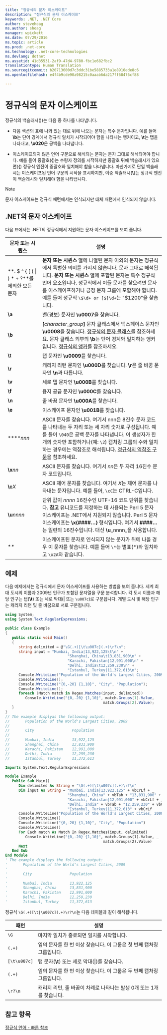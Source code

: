 ```yaml
---
title: "정규식의 문자 이스케이프"
description: "정규식의 문자 이스케이프"
keywords: .NET, .NET Core
author: stevehoag
ms.author: shoag
manager: wpickett
ms.date: 07/29/2016
ms.topic: article
ms.prod: .net-core
ms.technology: .net-core-technologies
ms.devlang: dotnet
ms.assetid: 41d35531-2af9-47d4-9780-fbc1e682fbc2
translationtype: Human Translation
ms.sourcegitcommit: b20713600d7c3ddc31be5885733a1e8910ede8c6
ms.openlocfilehash: e4f4b9cde90a98215c0aaab6da217ff68476cf88

---
```


# <a name="character-escapes-in-regular-expressions"></a>정규식의 문자 이스케이프

정규식의 백슬래시(\))는 다음 중 하나를 나타냅니다. 

* 다음 섹션의 표에 나와 있는 대로 뒤에 나오는 문자는 특수 문자입니다. 예를 들어 **\b**는 단어 경계에서 정규식 일치가 시작되어야 함을 나타내는 앵커이고, **\t**는 탭을 나타내고, **\x020**은 공백을 나타냅니다.

* 이스케이프되지 않은 언어 구문으로 해석되는 문자는 문자 그대로 해석되어야 합니다. 예를 들어 중괄호(**{**)는 수량자 정의를 시작하지만 중괄호 뒤에 백슬래시가 있으면(**\{**) 정규식 엔진이 중괄호와 일치해야 함을 나타냅니다. 마찬가지로 단일 백슬래시는 이스케이프된 언어 구문의 시작을 표시하지만, 이중 백슬래시(**\\**)는 정규식 엔진이 백슬래시와 일치해야 함을 나타냅니다.

> [!NOTE]
> 문자 이스케이프는 정규식 패턴에서는 인식되지만 대체 패턴에서 인식되지 않습니다. 
 
## <a name="character-escapes-in-net"></a>.NET의 문자 이스케이프

다음 표에서는 .NET의 정규식에서 지원하는 문자 이스케이프를 보여 줍니다.

문자 또는 시퀀스 | 설명
--------------------- | ----------- 
**. $ ^ { [ ( &#124; ) * + ?\**를 제외한 모든 문자 | **문자 또는 시퀀스** 열에 나열된 문자 이외의 문자는 정규식에서 특별한 의미를 가지지 않습니다. 문자 그대로 해석됩니다. **문자 또는 시퀀스** 열에 포함된 문자는 특수 정규식 언어 요소입니다. 정규식에서 이들 문자를 찾으려면 문자를 이스케이프하거나 긍정 문자 그룹에 포함해야 합니다. 예를 들어 정규식 `\$\d+ or [$]\d+`는 "$1200"을 찾습니다. 
**\a** | 벨(경보) 문자인 **\u0007**을 찾습니다.
**\b** | __[__*character*_*group*__]__ 문자 클래스에서 백스페이스 문자인 **\u0008**을 찾습니다. [정규식의 문자 클래스](classes.md)를 참조하세요. 문자 클래스 외부의 **\b**는 단어 경계와 일치하는 앵커입니다. [정규식의 앵커](anchors.md)를 참조하세요.
**\t** | 탭 문자인 **\u0009**를 찾습니다.
**\r** | 캐리지 리턴 문자인 **\u000D**를 찾습니다. **\r**은 줄 바꿈 문자인 **\n**과 다릅니다.
**\v** | 세로 탭 문자인 **\u000B**를 찾습니다.
**\f** | 용지 공급 문자인 **\u000C**를 찾습니다.
**\n** | 줄 바꿈 문자인 **\u000A**를 찾습니다.
**\e** | 이스케이프 문자인 **\u001B**를 찾습니다.
**\**_nnn_ | ASCII 문자를 찾습니다. 여기서 nnn은 8진수 문자 코드를 나타내는 두 자리 또는 세 자리 숫자로 구성됩니다. 예를 들어 `\040`은 공백 문자를 나타냅니다. 이 생성자가 한 개의 숫자만 포함하거나(예: `\2`) 캡처링 그룹의 수와 일치하는 경우에는 역참조로 해석됩니다. [정규식의 역참조 구문](backreference.md)을 참조하세요. 
**\x**_nn_ | ASCII 문자를 찾습니다. 여기서 *nn*은 두 자리 16진수 문자 코드입니다.
**\c**_X_ | ASCII 제어 문자를 찾습니다. 여기서 *X*는 제어 문자를 나타내는 문자입니다. 예를 들어, `\cC`는 CTRL-C입니다.
**\u**_nnnn_ | 단위 값이 *nnnn* 16진수인 UTF-16 코드 단위를 찾습니다. **참고** 유니코드를 지정하는 데 사용되는 Perl 5 문자 이스케이프는 .NET에서 지원되지 않습니다. Perl 5 문자 이스케이프는 **\x{####…}** 형식입니다. 여기서 **####…** 는 일련의 16진수입니다. 대신 **\u**_nnnn_을 사용합니다. 
**\** | 이스케이프된 문자로 인식되지 않는 문자가 뒤에 나올 경우 이 문자를 찾습니다. 예를 들어 `\*`는 별표(*)와 일치하고 `\x2A`와 같습니다.
 
## <a name="example"></a>예제

다음 예제에서는 정규식에서 문자 이스케이프를 사용하는 방법을 보여 줍니다. 세계 최대 도시의 이름과 2009년 인구가 포함된 문자열을 구문 분석합니다. 각 도시 이름과 해당 인구는 탭(**\t**) 또는 세로 막대(| 또는 `\u007c`)로 구분됩니다. 개별 도시 및 해당 인구는 캐리지 리턴 및 줄 바꿈으로 서로 구분됩니다. 

```csharp
using System;
using System.Text.RegularExpressions;

public class Example
{
   public static void Main()
   {
      string delimited = @"\G(.+)[\t\u007c](.+)\r?\n";
      string input = "Mumbai, India|13,922,125\t\n" + 
                            "Shanghai, China\t13,831,900\n" + 
                            "Karachi, Pakistan|12,991,000\n" + 
                            "Delhi, India\t12,259,230\n" + 
                            "Istanbul, Turkey|11,372,613\n";
      Console.WriteLine("Population of the World's Largest Cities, 2009");
      Console.WriteLine();
      Console.WriteLine("{0,-20} {1,10}", "City", "Population");
      Console.WriteLine();
      foreach (Match match in Regex.Matches(input, delimited))
         Console.WriteLine("{0,-20} {1,10}", match.Groups[1].Value, 
                                            match.Groups[2].Value);
   }
}
// The example displyas the following output:
//       Population of the World's Largest Cities, 2009
//       
//       City                 Population
//       
//       Mumbai, India        13,922,125
//       Shanghai, China      13,831,900
//       Karachi, Pakistan    12,991,000
//       Delhi, India         12,259,230
//       Istanbul, Turkey     11,372,613
```

```vb
Imports System.Text.RegularExpressions

Module Example
   Public Sub Main()
      Dim delimited As String = "\G(.+)[\t\u007c](.+)\r?\n"
      Dim input As String = "Mumbai, India|13,922,125" + vbCrLf + _
                            "Shanghai, China" + vbTab + "13,831,900" + vbCrLf + _
                            "Karachi, Pakistan|12,991,000" + vbCrLf + _
                            "Delhi, India" + vbTab + "12,259,230" + vbCrLf + _
                            "Istanbul, Turkey|11,372,613" + vbCrLf
      Console.WriteLine("Population of the World's Largest Cities, 2009")
      Console.WriteLine()
      Console.WriteLine("{0,-20} {1,10}", "City", "Population")
      Console.WriteLine()
      For Each match As Match In Regex.Matches(input, delimited)
         Console.WriteLine("{0,-20} {1,10}", match.Groups(1).Value, _
                                            match.Groups(2).Value)
      Next                         
   End Sub
End Module
' The example displays the following output:
'       Population of the World's Largest Cities, 2009
'       
'       City                 Population
'       
'       Mumbai, India        13,922,125
'       Shanghai, China      13,831,900
'       Karachi, Pakistan    12,991,000
'       Delhi, India         12,259,230
'       Istanbul, Turkey     11,372,613
```

정규식 `\G(.+)[\t|\u007c](.+)\r?\n`는 다음 테이블과 같이 해석됩니다.

패턴 | 설명
------- | ----------- 
`\G` | 마지막 일치가 종료되면 일치를 시작합니다.
`(.+)` | 임의 문자를 한 번 이상 찾습니다. 이 그룹은 첫 번째 캡처링 그룹입니다.
`[\t\u007c]` | 탭 문자(**\t**) 또는 세로 막대(&#124;)를 찾습니다.
`(.+)` | 임의 문자를 한 번 이상 찾습니다. 이 그룹은 두 번째 캡처링 그룹입니다.
`\r?\n` | 캐리지 리턴, 줄 바꿈이 차례로 나타나는 발생 0개 또는 1개를 찾습니다.
 
## <a name="see-also"></a>참고 항목

[정규식 언어 - 빠른 참조](quick-ref.md)




<!--HONumber=Nov16_HO3-->


